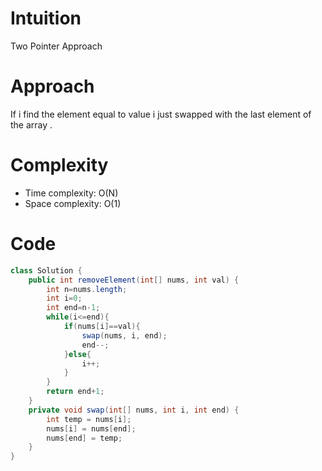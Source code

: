 # Intuition
Two Pointer Approach 
# Approach
 If i find the element equal to value i just swapped with the last element of the array .
# Complexity
- Time complexity:
O(N)
- Space complexity:
O(1)
# Code
```java []
class Solution {
    public int removeElement(int[] nums, int val) {
        int n=nums.length;
        int i=0;
        int end=n-1;
        while(i<=end){
            if(nums[i]==val){
                swap(nums, i, end);
                end--;
            }else{
                i++;
            }
        }
        return end+1;
    }
    private void swap(int[] nums, int i, int end) {
        int temp = nums[i];
        nums[i] = nums[end];
        nums[end] = temp;
    }
}
```